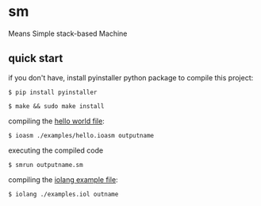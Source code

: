 # sm

Means Simple stack-based Machine

## quick start

if you don't have, install pyinstaller python package to compile this project:
```console
$ pip install pyinstaller
```

```console
$ make && sudo make install
```

compiling the [hello world file](./examples/hello.ioasm):
```console
$ ioasm ./examples/hello.ioasm outputname
```

executing the compiled code

```console
$ smrun outputname.sm
```

compiling the [iolang example file](./examples.iol):
```console
$ iolang ./examples.iol outname
```